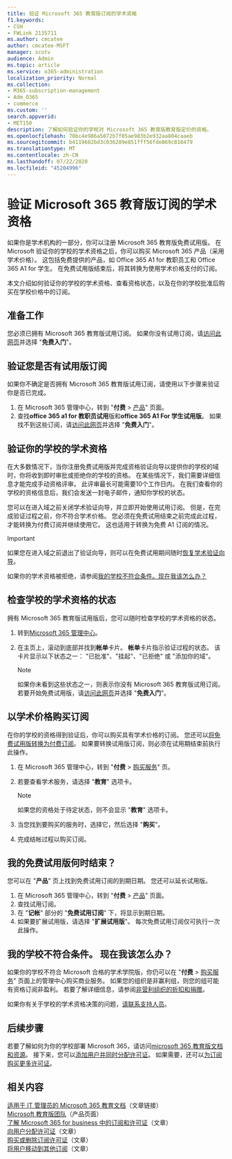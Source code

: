 ```yaml
---
title: 验证 Microsoft 365 教育版订阅的学术资格
f1.keywords:
- CSH
- FWLink 2135711
ms.author: cmcatee
author: cmcatee-MSFT
manager: scotv
audience: Admin
ms.topic: article
ms.service: o365-administration
localization_priority: Normal
ms.collection:
- M365-subscription-management
- Adm_O365
- commerce
ms.custom: ''
search.appverid:
- MET150
description: 了解如何验证你的学校对 Microsoft 365 教育版教育版定价的资格。
ms.openlocfilehash: 70bc4e986a5072b7f05ae983b2e932aa804caaeb
ms.sourcegitcommit: b4119682bd3c036289e851fff56fde869c816479
ms.translationtype: MT
ms.contentlocale: zh-CN
ms.lasthandoff: 07/22/2020
ms.locfileid: "45204996"
---
```

# <a name="verify-academic-eligibility-for-microsoft-365-education-subscriptions"></a>验证 Microsoft 365 教育版订阅的学术资格

如果你是学术机构的一部分，你可以注册 Microsoft 365 教育版免费试用版。 在 Microsoft 验证你的学校的学术资格之后，你可以购买 Microsoft 365 产品（采用学术价格）。 这包括免费提供的产品，如 Office 365 A1 for 教职员工和 Office 365 A1 for 学生。 在免费试用版结束后，将其转换为使用学术价格支付的订阅。

本文介绍如何验证你的学校的学术资格、查看资格状态，以及在你的学校批准后购买在学校价格中的订阅。

## <a name="before-you-begin"></a>准备工作

您必须已拥有 Microsoft 365 教育版试用订阅。 如果你没有试用订阅，请[访问此网页](https://www.microsoft.com/microsoft-365/academic/compare-office-365-education-plans?activetab=tab%3aprimaryr1)并选择 "**免费入门**"。

## <a name="verify-that-you-have-a-trial-subscription"></a>验证您是否有试用版订阅

如果你不确定是否拥有 Microsoft 365 教育版试用订阅，请使用以下步骤来验证你是否已完成。

1. 在 Microsoft 365 管理中心，转到 "**付费** \> <a href="https://go.microsoft.com/fwlink/p/?linkid=842054" target="_blank">产品</a>" 页面。
2. 查找**office 365 a1 for 教职员试用**版和**office 365 A1 For 学生试用版**。 如果找不到这些订阅，请[访问此网页](https://www.microsoft.com/microsoft-365/academic/compare-office-365-education-plans?activetab=tab%3aprimaryr1)并选择 "**免费入门**"。

## <a name="verify-your-schools-academic-eligibility"></a>验证你的学校的学术资格

在大多数情况下，当你注册免费试用版并完成资格验证向导以提供你的学校的域时，你将收到即时审批或拒绝你的学校的资格。 在某些情况下，我们需要详细信息才能完成手动资格评审。 此评审最长可能需要10个工作日内。 在我们查看你的学校的资格信息后，我们会发送一封电子邮件，通知你学校的状态。

您可以在进入域之前关闭学术验证向导，并立即开始使用试用订阅。 但是，在完成验证过程之前，你不符合学术价格。 您必须在免费试用结束之前完成此过程，才能转换为付费订阅并继续使用它。 这也适用于转换为免费 A1 订阅的情况。

> [!IMPORTANT]
> 如果您在进入域之前退出了验证向导，则可以在免费试用期间随时[恢复学术验证向导](https://go.microsoft.com/fwlink/p/?linkid=2135255)。

如果你的学术资格被拒绝，请参阅[我的学校不符合条件。现在我该怎么办？](#my-school-isnt-eligible-what-do-i-do-now)

## <a name="check-the-status-of-your-schools-academic-eligibility"></a>检查学校的学术资格的状态

拥有 Microsoft 365 教育版试用版后，您可以随时检查学校的学术资格的状态。

1. 转到[Microsoft 365 管理中心](https://go.microsoft.com/fwlink/p/?linkid=2024339)。
2. 在主页上，滚动到底部并找到**帐单**卡片。
    **帐单**卡片指示验证过程的状态。 该卡片显示以下状态之一： "已批准"、"挂起"、"已拒绝" 或 "添加你的域"。

    > [!NOTE]
    > 如果你未看到这些状态之一，则表示你没有 Microsoft 365 教育版试用订阅。 若要开始免费试用版，请[访问此网页](https://www.microsoft.com/microsoft-365/academic/compare-office-365-education-plans?activetab=tab%3aprimaryr1)并选择 "**免费入门**"。

## <a name="buy-subscriptions-at-academic-prices"></a>以学术价格购买订阅

在你的学校的资格得到验证后，你可以购买具有学术价格的订阅。 您还可以[将免费试用版转换为付费订阅](https://docs.microsoft.com/microsoft-365/commerce/buy-a-subscription-from-your-free-trial)。 如果要转换试用版订阅，则必须在试用期结束前执行此操作。

1. 在 Microsoft 365 管理中心，转到 "**付费** \> <a href="https://go.microsoft.com/fwlink/p/?linkid=868433" target="_blank">购买服务</a>" 页。
2. 若要查看学术服务，请选择 "**教育**" 选项卡。

    > [!NOTE]
    > 如果您的资格处于待定状态，则不会显示 "**教育**" 选项卡。

3. 当您找到要购买的服务时，选择它，然后选择 "**购买**"。
4. 完成结帐过程以购买订阅。

## <a name="when-does-my-free-trial-end"></a>我的免费试用版何时结束？

您可以在 "**产品**" 页上找到免费试用订阅的到期日期。 您还可以延长试用版。

1. 在 Microsoft 365 管理中心，转到 "**付费** \> <a href="https://go.microsoft.com/fwlink/p/?linkid=842054" target="_blank">产品</a>" 页面。
2. 查找试用订阅。
3. 在 "**记帐**" 部分的 "**免费试用订阅**" 下，将显示到期日期。
4. 如果要扩展试用版，请选择 "**扩展试用版**"。 每次免费试用订阅仅可执行一次此操作。

## <a name="my-school-isnt-eligible-what-do-i-do-now"></a>我的学校不符合条件。 现在我该怎么办？

如果你的学校不符合 Microsoft 合格的学术学院版，你仍可以在 "**付费** \> <a href="https://go.microsoft.com/fwlink/p/?linkid=868433" target="_blank">购买服务</a>" 页面上的管理中心购买商业服务。 如果您的组织是非赢利组，则您的组可能有资格订阅非盈利。 若要了解详细信息，请参阅[非营利组织的折扣和捐赠](https://www.microsoft.com/nonprofits/eligibility)。

如果你有关于学校的学术资格决策的问题，[请联系支持人员](../../admin/contact-support-for-business-products.md)。

## <a name="next-steps"></a>后续步骤

若要了解如何为你的学校部署 Microsoft 365，请访问[microsoft 365 教育版文档和资源](https://docs.microsoft.com/microsoft-365/education/deploy/)。 接下来，您可以[添加用户并同时分配许可证](../../admin/add-users/add-users.md)。 如果需要，还可以[为订阅购买更多许可证](../licenses/buy-licenses.md)。

## <a name="related-content"></a>相关内容

[适用于 IT 管理员的 Microsoft 365 教育文档](https://docs.microsoft.com/education/itadmins)（文章链接） \
[Microsoft 教育版团队](https://microsoft.com/education/products/teams/default.aspx)（产品页面） \
[了解 Microsoft 365 for business 中的订阅和许可证](../licenses/subscriptions-and-licenses.md)（文章） \
[向用户分配许可证](../../admin/manage/assign-licenses-to-users.md)（文章） \
[购买或删除订阅许可证](../licenses/buy-licenses.md)（文章） \
[将用户移动到其他订阅](move-users-different-subscription.md)（文章）